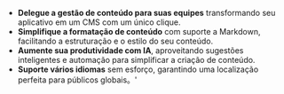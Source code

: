 - **Delegue a gestão de conteúdo para suas equipes** transformando seu aplicativo em um CMS com um único clique.
- **Simplifique a formatação de conteúdo** com suporte a Markdown, facilitando a estruturação e o estilo do seu conteúdo.
- **Aumente sua produtividade com IA**, aproveitando sugestões inteligentes e automação para simplificar a criação de conteúdo.
- **Suporte vários idiomas** sem esforço, garantindo uma localização perfeita para públicos globais。'
